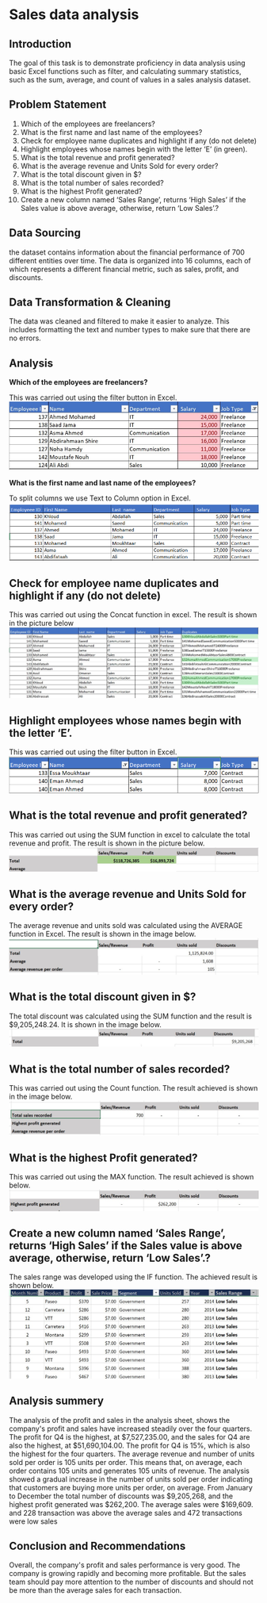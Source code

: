 # Sales data analysis

## Introduction
The goal of this task is to demonstrate proficiency in data analysis using basic Excel functions such as filter, and calculating summary statistics, such as the sum, average, and count of values in a sales analysis dataset.

## Problem Statement
1.	Which of the employees are freelancers?
2.	What is the first name and last name of the employees?
3.	Check for employee name duplicates and highlight if any (do not delete)
4.	Highlight employees whose names begin with the letter ‘E’ (in green).
5.	What is the total revenue and profit generated? 
6.	What is the average revenue and Units Sold for every order?
7.	What is the total discount given in $?
8.	What is the total number of sales recorded?
9.	What is the highest Profit generated?
10.	Create a new column named ‘Sales Range’, returns ‘High Sales’ if the Sales value is above average, otherwise, return ‘Low Sales’.?
 
## Data Sourcing
the dataset contains information about the financial performance of 700 different entities over time. The data is organized into 16 columns, each of which represents a different financial metric, such as sales, profit, and discounts.
## Data Transformation & Cleaning
The data was cleaned and filtered to make it easier to analyze. This includes formatting the text and number types to make sure that there are no errors.
## Analysis

**Which of the employees are freelancers?**

This was carried out using the filter button in Excel. 
![](freelancer_and_above_ten_thousanounds.png)

**What is the first name and last name of the employees?**

To split columns we use Text to Column option in Excel.
![](New_first_last.png)

## Check for employee name duplicates and highlight if any (do not delete)
This was carried out using the Concat function in excel. The result is shown in the picture below
![](Duplicate_columns.png)

## Highlight employees whose names begin with the letter ‘E’.
This was carried out using the filter button in Excel.
![](Begins_with_E.png)
## What is the total revenue and profit generated? 
This was carried out using the SUM function in excel to calculate the total revenue and profit. The result is shown in the picture below.
![](total_revenue_profit_generated.png)

## 	What is the average revenue and Units Sold for every order?
The average revenue and units sold was calculated using the AVERAGE function in Excel. The result is shown in the image below.
![](ave_units_sold_perorder.png)
## What is the total discount given in $?
The total discount was calculated using the SUM function and the result is $9,205,248.24. It is shown in the image below.
![](total_discounts.png)

## What is the total number of sales recorded?
This was carried out using the Count function. The result achieved is shown in the image below.
![](total_sales_recoreded.png)

## What is the highest Profit generated?
This was carried out using the MAX function. The result achieved is shown below.
![](highest_profit_generated.png)

## Create a new column named ‘Sales Range’, returns ‘High Sales’ if the Sales value is above average, otherwise, return ‘Low Sales’.?
The sales range was developed using the IF function. The achieved result is shown below.
![](sales_range.png)
## Analysis summery 
The analysis of the profit and sales in the analysis sheet, shows the company's profit and sales have increased steadily over the four quarters. The profit for Q4 is the highest, at $7,527,235.00, and the sales for Q4 are also the highest, at $51,690,104.00. The profit for Q4 is 15%, which is also the highest for the four quarters.
The average revenue and number of units sold per order is 105 units per order. This means that, on average, each order contains 105 units and generates 105 units of revenue. The analysis showed a gradual increase in the number of units sold per order indicating that customers are buying more units per order, on average. 
From January to December the total number of discounts was $9,205,268, and the highest profit generated was $262,200. The average sales were $169,609. and 228 transaction was above the average sales and 472 transactions were low sales 

## Conclusion and Recommendations
Overall, the company's profit and sales performance is very good. The company is growing rapidly and becoming more profitable. But the sales team should pay more attention to the number of discounts and should not be more than the average sales for each transaction.
